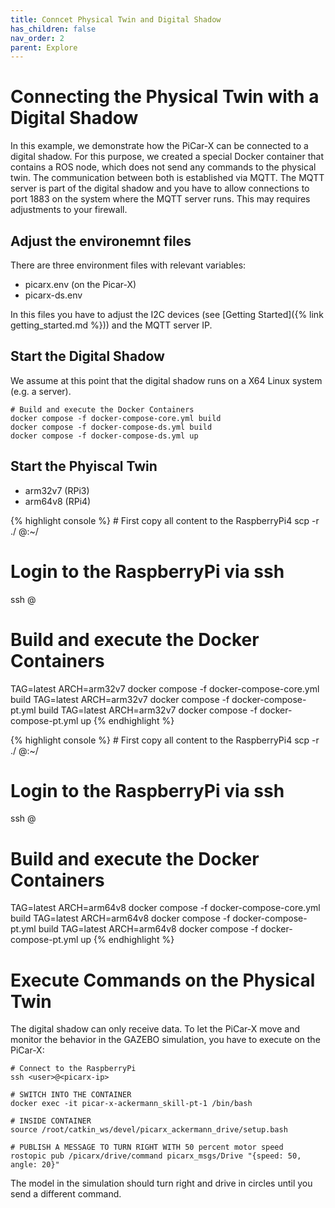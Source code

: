 ```yaml
---
title: Conncet Physical Twin and Digital Shadow
has_children: false
nav_order: 2
parent: Explore
---
```


<link rel="stylesheet" href="{{ site.baseurl }}{% link assets/css/tabs.css %}">
<script src="{{ site.baseurl }}{% link assets/js/tabs.js %}"> </script>

# Connecting the Physical Twin with a Digital Shadow
In this example, we demonstrate how the PiCar-X can be connected to a digital shadow. For this purpose, we created a special Docker container that contains a ROS node, which does not send any commands to the physical twin. The communication between both is established via MQTT. The MQTT server is part of the digital shadow and you have to allow connections to port 1883 on the system where the MQTT server runs. This may requires adjustments to your firewall.

## Adjust the environemnt files

There are three environment files with relevant variables:
- picarx.env (on the Picar-X)
- picarx-ds.env

In this files you have to adjust the I2C devices (see [Getting Started]({% link getting_started.md %})) and the MQTT server IP.

## Start the Digital Shadow
We assume at this point that the digital shadow runs on a X64 Linux system (e.g. a server).

```console
# Build and execute the Docker Containers
docker compose -f docker-compose-core.yml build 
docker compose -f docker-compose-ds.yml build 
docker compose -f docker-compose-ds.yml up
```


## Start the Phyiscal Twin
<div class="tab-container" id="activaterpi">
  <ul class="tab-list">
<li class="tab active" data-tab="tab3-1">arm32v7 (RPi3)</li>
<li class="tab" data-tab="tab3-2">arm64v8 (RPi4)</li>
  </ul>
  <div class="tab-content active" id="tab3-1">
  {% highlight console %}
# First copy all content to the RaspberryPi4
scp -r ./ <user>@<picarx-ip>:~/

# Login to the RaspberryPi via ssh
ssh <user>@<picarx-ip>

# Build and execute the Docker Containers
TAG=latest ARCH=arm32v7 docker compose -f docker-compose-core.yml build 
TAG=latest ARCH=arm32v7 docker compose -f docker-compose-pt.yml build 
TAG=latest ARCH=arm32v7 docker compose -f docker-compose-pt.yml up  {% endhighlight %}
  </div>
  <div class="tab-content" id="tab3-2">
  {% highlight console %}
# First copy all content to the RaspberryPi4
scp -r ./ <user>@<picarx-ip>:~/

# Login to the RaspberryPi via ssh
ssh <user>@<picarx-ip>

# Build and execute the Docker Containers
TAG=latest ARCH=arm64v8 docker compose -f docker-compose-core.yml build 
TAG=latest ARCH=arm64v8 docker compose -f docker-compose-pt.yml build 
TAG=latest ARCH=arm64v8 docker compose -f docker-compose-pt.yml up  {% endhighlight %}  
  </div>
</div>

# Execute Commands on the Physical Twin
The digital shadow can only receive data. To let the PiCar-X move and monitor the behavior in the GAZEBO simulation, you have to execute on the PiCar-X:

```console
# Connect to the RaspberryPi
ssh <user>@<picarx-ip>

# SWITCH INTO THE CONTAINER
docker exec -it picar-x-ackermann_skill-pt-1 /bin/bash

# INSIDE CONTAINER
source /root/catkin_ws/devel/picarx_ackermann_drive/setup.bash

# PUBLISH A MESSAGE TO TURN RIGHT WITH 50 percent motor speed
rostopic pub /picarx/drive/command picarx_msgs/Drive "{speed: 50, angle: 20}"
```

The model in the simulation should turn right and drive in circles until you send a different command.